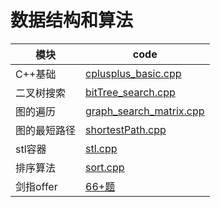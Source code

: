 # 数据结构和算法

|模块|code|
|-|-|
|C++基础|[cplusplus_basic.cpp](https://github.com/HonestoLiu/newcoder/blob/master/cplusplus_basic.cpp)|
|二叉树搜索|[bitTree_search.cpp](https://github.com/HonestoLiu/newcoder/blob/master/bitTree_search.cpp)|
|图的遍历|[graph_search_matrix.cpp](https://github.com/HonestoLiu/newcoder/blob/master/graph_search_matrix.cpp)|
|图的最短路径|[shortestPath.cpp](https://github.com/HonestoLiu/newcoder/blob/master/shortestPath.cpp)|
|stl容器|[stl.cpp](https://github.com/HonestoLiu/newcoder/blob/master/stl.cpp)|
|排序算法|[sort.cpp](https://github.com/HonestoLiu/newcoder/blob/master/sort.cpp)|
|剑指offer|[66+题](https://github.com/HonestoLiu/newcoder/blob/master/剑指offer)|
